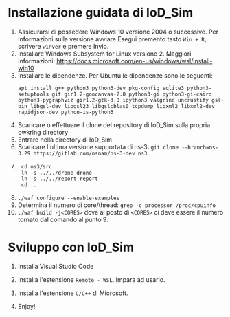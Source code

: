 # Installazione guidata di IoD_Sim

1. Assicurarsi di possedere Windows 10 versione 2004 o successive.
    Per informazioni sulla versione avviare Esegui premento tasto `Win + R`, scrivere `winver` e premere Invio.
2. Installare Windows Subsystem for Linux versione 2.
    Maggiori informazioni: https://docs.microsoft.com/en-us/windows/wsl/install-win10
3. Installare le dipendenze. Per Ubuntu le dipendenze sono le seguenti:
    ```
    apt install g++ python3 python3-dev pkg-config sqlite3 python3-setuptools git gir1.2-goocanvas-2.0 python3-gi python3-gi-cairo python3-pygraphviz gir1.2-gtk-3.0 ipython3 valgrind uncrustify gsl-bin libgsl-dev libgsl23 libgslcblas0 tcpdump libxml2 libxml2-dev rapidjson-dev python-is-python3
    ```
4. Scaricare o effettuare il clone del repository di IoD_Sim sulla propria owkring directory
5. Entrare nella directory di IoD_Sim
6. Scaricare l'ultima versione supportata di ns-3:
    `git clone --branch=ns-3.29 https://gitlab.com/nsnam/ns-3-dev ns3`
7. ```
    cd ns3/src
    ln -s ../../drone drone
    ln -s ../../report report
    cd ..
    ```
8. `./waf configure --enable-examples`
9. Determina il numero di core/thread: `grep -c processor /proc/cpuinfo`
10. `./waf build -j<CORES>`
    dove al posto di `<CORES>` ci deve essere il numero tornato dal comando al punto 9.

# Sviluppo con IoD_Sim
1. Installa Visual Studio Code
2. Installa l'estensione `Remote - WSL`. Impara ad usarlo.
3. Installa l'estensione `C/C++` di Microsoft.

4. Enjoy!

